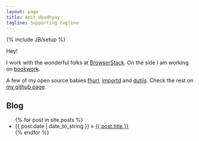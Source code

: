 ```yaml
---
layout: page
title: Amit Upadhyay
tagline: Supporting tagline
---
```

{% include JB/setup %}

Hey!

I work with the wonderful folks at [BrowserStack](http://www.browserstack.com).
On the side I am working on [bookwork](http://www.bookwork.in).

A few of my open source babies [fhurl](http://packages.python.org/fhurl/),
[importd](http://github.com/amitu/importd) and
[dutils](http://packages.python.org/dutils/). Check the rest on [my github
page](http://github.com/amitu).

## Blog

<ul class="posts">
  {% for post in site.posts %}
    <li><span>{{ post.date | date_to_string }}</span> &raquo; <a href="{{ BASE_PATH }}{{ post.url }}">{{ post.title }}</a></li>
  {% endfor %}
</ul>

